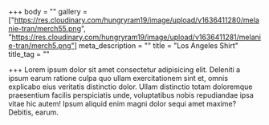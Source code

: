 +++
body = ""
gallery = ["https://res.cloudinary.com/hungryram19/image/upload/v1636411280/melanie-tran/merch55.png", "https://res.cloudinary.com/hungryram19/image/upload/v1636411281/melanie-tran/merch5.png"]
meta_description = ""
title = "Los Angeles Shirt"
title_tag = ""

+++
Lorem ipsum dolor sit amet consectetur adipisicing elit. Deleniti a ipsum earum ratione culpa quo ullam exercitationem sint et, omnis explicabo eius veritatis distinctio dolor. Ullam distinctio totam doloremque praesentium facilis perspiciatis unde, voluptatibus nobis repudiandae ipsa vitae hic autem! Ipsum aliquid enim magni dolor sequi amet maxime? Debitis, earum.